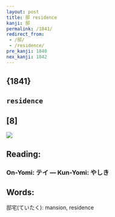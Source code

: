 ```yaml
---
layout: post
title: 邸 residence
kanji: 邸
permalink: /1841/
redirect_from:
 - /邸/
 - /residence/
pre_kanji: 1840
nex_kanji: 1842
---
```


## {1841}

## `residence`

## [8]

<div class="stroke"><img src="E982B8.png" /></div>

## Reading:

### On-Yomi: テイ &mdash; Kun-Yomi: やしき

## Words:

邸宅(ていたく): mansion, residence
